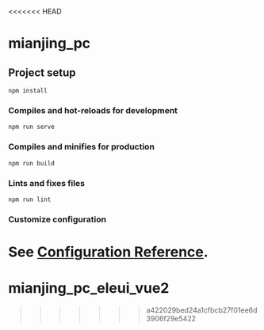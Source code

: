 <<<<<<< HEAD
# mianjing_pc

## Project setup
```
npm install
```

### Compiles and hot-reloads for development
```
npm run serve
```

### Compiles and minifies for production
```
npm run build
```

### Lints and fixes files
```
npm run lint
```

### Customize configuration
See [Configuration Reference](https://cli.vuejs.org/config/).
=======
# mianjing_pc_eleui_vue2
>>>>>>> a422029bed24a1cfbcb27f01ee6d3906f29e5422
